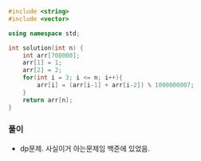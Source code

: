 ```cpp
#include <string>
#include <vector>

using namespace std;

int solution(int n) {
    int arr[700000];
    arr[1] = 1;
    arr[2] = 2;
    for(int i = 3; i <= n; i++){
        arr[i] = (arr[i-1] + arr[i-2]) % 1000000007;
    }
    return arr[n];
}
```

### 풀이
- dp문제. 사실이거 아는문제임 백준에 있었음.